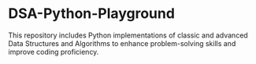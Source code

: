 # DSA-Python-Playground
This repository includes Python implementations of classic and advanced Data Structures and Algorithms to enhance problem-solving skills and improve coding proficiency.
